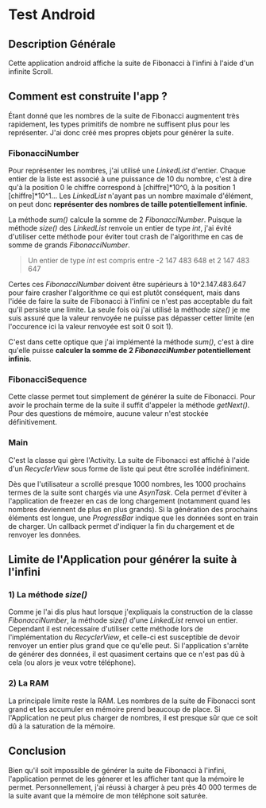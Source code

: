 # Test Android

## Description Générale

Cette application android affiche la suite de Fibonacci à l'infini à l'aide d'un infinite Scroll.

## Comment est construite l'app ?

Étant donné que les nombres de la suite de Fibonacci augmentent très rapidement, les types primitifs de nombre ne suffisent plus pour les représenter. J'ai donc créé mes propres objets pour générer la suite.

### FibonacciNumber

Pour représenter les nombres, j'ai utilisé une *LinkedList* d'entier. Chaque entier de la liste est associé à une puissance de 10 du nombre, c'est à dire qu'à la position 0 le chiffre correspond à [chiffre]*10^0, à la position 1 [chiffre]*10^1... Les *LinkedList* n'ayant pas un nombre maximale d'élément, on peut donc **représenter des nombres de taille potentiellement infinie**.

La méthode *sum()* calcule la somme de 2 *FibonacciNumber*. Puisque la méthode *size()* des *LinkedList* renvoie un entier de type *int*, j'ai évité d'utiliser cette méthode pour éviter tout crash de l'algorithme en cas de somme de grands *FibonacciNumber*.

> Un entier de type *int* est compris entre -2 147 483 648 et 2 147 483 647

Certes ces *FibonacciNumber* doivent être supérieurs à 10^2.147.483.647 pour faire crasher l'algorithme ce qui est plutôt conséquent, mais dans l'idée de faire la suite de Fibonacci à l'infini ce n'est pas acceptable du fait qu'il persiste une limite. La seule fois où j'ai utilisé la méthode *size()* je me suis assuré que la valeur renvoyée ne puisse pas dépasser cetter limite (en l'occurence ici la valeur renvoyée est soit 0 soit 1).

C'est dans cette optique que j'ai implémenté la méthode *sum()*, c'est à dire qu'elle puisse **calculer la somme de 2 *FibonacciNumber* potentiellement infinis**.

### FibonacciSequence

Cette classe permet tout simplement de générer la suite de Fibonacci. Pour avoir le prochain terme de la suite il suffit d'appeler la méthode *getNext()*. Pour des questions de mémoire, aucune valeur n'est stockée définitivement.

### Main

C'est la classe qui gère l'Activity. La suite de Fibonacci est affiché à l'aide d'un *RecyclerView* sous forme de liste qui peut être scrollée indéfiniment. 

Dès que l'utilisateur a scrollé presque 1000 nombres, les 1000 prochains termes de la suite sont chargés via une *AsynTask*. Cela permet d'éviter à l'application de freezer en cas de long chargement (notamment quand les nombres deviennent de plus en plus grands). Si la génération des prochains éléments est longue, une *ProgressBar* indique que les données sont en train de charger. Un callback permet d'indiquer la fin du chargement et de renvoyer les données.

## Limite de l'Application pour générer la suite à l'infini

### 1) La méthode *size()*

Comme je l'ai dis plus haut lorsque j'expliquais la construction de la classe *FibonacciNumber*, la méthode *size()* d'une *LinkedList* renvoi un entier. Cependant il est nécessaire d'utiliser cette méthode lors de l'implémentation du *RecyclerView*, et celle-ci est susceptible de devoir renvoyer un entier plus grand que ce qu'elle peut. Si l'application s'arrête de générer des données, il est quasiment certains que ce n'est pas dû à cela (ou alors je veux votre téléphone).

### 2) La RAM

La principale limite reste la RAM. Les nombres de la suite de Fibonacci sont grand et les accumuler en mémoire prend beaucoup de place. Si l'Application ne peut plus charger de nombres, il est presque sûr que ce soit dû à la saturation de la mémoire.

## Conclusion

Bien qu'il soit impossible de générer la suite de Fibonacci à l'infini, l'application permet de les génerer et les afficher tant que la mémoire le permet. Personnellement, j'ai réussi à charger à peu près 40 000 termes de la suite avant que la mémoire de mon téléphone soit saturée.
